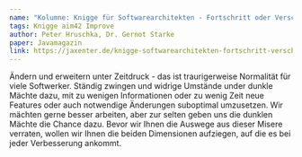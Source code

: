```yaml
---
name: "Kolumne: Knigge für Softwarearchitekten - Fortschritt oder Verschlimmbesserung?"
tags: Knigge aim42 Improve
author: Peter Hruschka, Dr. Gernot Starke
paper: Javamagazin
link: https://jaxenter.de/knigge-softwarearchitekten-fortschritt-verschlimmbesserung-51954
---
```

Ändern und erweitern unter Zeitdruck - das ist traurigerweise Normalität für viele Softwerker.
Ständig zwingen und widrige Umstände under dunkle Mächte dazu, mit zu wenigen Informationen 
oder zu wenig Zeit neue Features oder auch notwendige Änderungen suboptimal umzusetzen.
Wir mächten gerne besser arbeiten, aber zur selten geben uns die dunklen Mächte die Chance dazu.
Bevor wir Ihnen die Auswege aus dieser Misere verraten, wollen wir Ihnen die beiden Dimensionen
aufziegen, auf die es bei jeder Verbesserung ankommt.